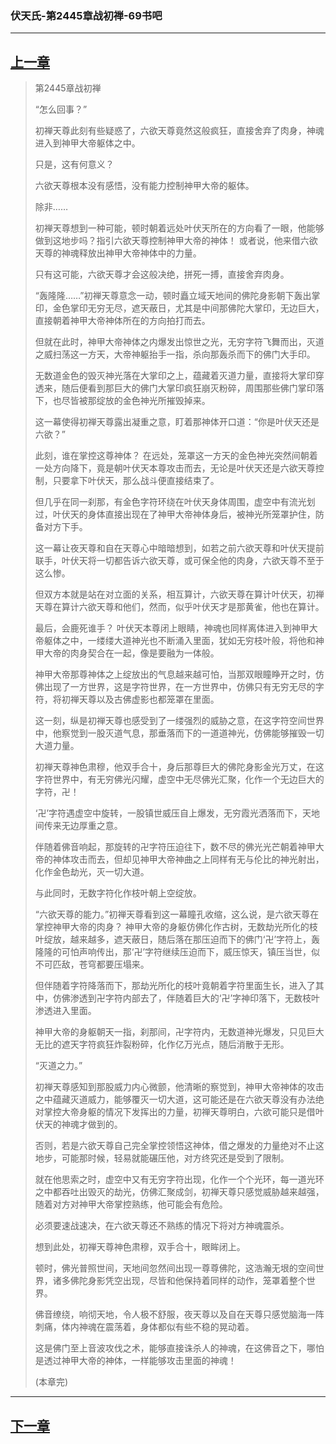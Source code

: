 ### 伏天氏-第2445章战初禅-69书吧

--------
[上一章](./5ced03b4464624da9a0b0e4957a56a9a.md)
--------


>
>
>
>第2445章战初禅
>
>“怎么回事？”
>
>初禅天尊此刻有些疑惑了，六欲天尊竟然这般疯狂，直接舍弃了肉身，神魂进入到神甲大帝躯体之中。
>
>只是，这有何意义？
>
>六欲天尊根本没有感悟，没有能力控制神甲大帝的躯体。
>
>除非……
>
>初禅天尊想到一种可能，顿时朝着远处叶伏天所在的方向看了一眼，他能够做到这地步吗？指引六欲天尊控制神甲大帝的神体！
>或者说，他来借六欲天尊的神魂释放出神甲大帝神体中的力量。
>
>只有这可能，六欲天尊才会这般决绝，拼死一搏，直接舍弃肉身。
>
>“轰隆隆……”初禅天尊意念一动，顿时矗立域天地间的佛陀身影朝下轰出掌印，金色掌印无穷无尽，遮天蔽日，尤其是中间那佛陀大掌印，无边巨大，直接朝着神甲大帝神体所在的方向拍打而去。
>
>但就在此时，神甲大帝神体之内爆发出惊世之光，无穷字符飞舞而出，灭道之威扫荡这一方天，大帝神躯抬手一指，杀向那轰杀而下的佛门大手印。
>
>无数道金色的毁灭神光落在大掌印之上，蕴藏着灭道力量，直接将大掌印穿透来，随后便看到那巨大的佛门大掌印疯狂崩灭粉碎，周围那些佛门掌印落下，也尽皆被那绽放的金色神光所摧毁掉来。
>
>这一幕使得初禅天尊露出凝重之意，盯着那神体开口道：“你是叶伏天还是六欲？”
>
>此刻，谁在掌控这尊神体？
>在远处，笼罩这一方天的金色神光突然间朝着一处方向降下，竟是朝叶伏天本尊攻击而去，无论是叶伏天还是六欲天尊控制，只要拿下叶伏天，那么战斗便直接结束了。
>
>但几乎在同一刹那，有金色字符环绕在叶伏天身体周围，虚空中有流光划过，叶伏天的身体直接出现在了神甲大帝神体身后，被神光所笼罩护住，防备对方下手。
>
>这一幕让夜天尊和自在天尊心中暗暗想到，如若之前六欲天尊和叶伏天提前联手，叶伏天将一切都告诉六欲天尊，或可保全他的肉身，六欲天尊不至于这么惨。
>
>但双方本就是站在对立面的关系，相互算计，六欲天尊在算计叶伏天，初禅天尊在算计六欲天尊和他们，然而，似乎叶伏天才是那黄雀，他也在算计。
>
>最后，会鹿死谁手？
>叶伏天本尊闭上眼睛，神魂也同样离体进入到神甲大帝躯体之中，一缕缕大道神光也不断涌入里面，犹如无穷枝叶般，将他和神甲大帝的肉身契合在一起，像是要融为一体般。
>
>神甲大帝那尊神体之上绽放出的气息越来越可怕，当那双眼瞳睁开之时，仿佛出现了一方世界，这是字符世界，在一方世界中，仿佛只有无穷无尽的字符，将初禅天尊以及古佛虚影也都笼罩在里面。
>
>这一刻，纵是初禅天尊也感受到了一缕强烈的威胁之意，在这字符空间世界中，他察觉到一股灭道气息，那垂落而下的一道道神光，仿佛能够摧毁一切大道力量。
>
>初禅天尊神色肃穆，他双手合十，身后那尊巨大的佛陀身影金光万丈，在这字符世界中，有无穷佛光闪耀，虚空中无尽佛光汇聚，化作一个无边巨大的字符，卍！
>
>‘卍’字符遇虚空中旋转，一股镇世威压自上爆发，无穷霞光洒落而下，天地间传来无边厚重之意。
>
>伴随着佛音响起，那旋转的卍字符压迫往下，数不尽的佛光光芒朝着神甲大帝的神体攻击而去，但却见神甲大帝神曲之上同样有无与伦比的神光射出，化作金色劫光，灭一切大道。
>
>与此同时，无数字符化作枝叶朝上空绽放。
>
>“六欲天尊的能力。”初禅天尊看到这一幕瞳孔收缩，这么说，是六欲天尊在掌控神甲大帝的肉身？
>神甲大帝的身躯仿佛化作古树，无数劫光所化的枝叶绽放，越来越多，遮天蔽日，随后落在那压迫而下的佛门‘卍’字符上，轰隆隆的可怕声响传出，那‘卍’字符继续压迫而下，威压惊天，镇压当世，似不可匹敌，苍穹都要压塌来。
>
>但伴随着字符降落而下，那劫光所化的枝叶竟朝着字符里面生长，进入了其中，仿佛渗透到卍字符内部去了，伴随着巨大的‘卍’字神印落下，无数枝叶渗透进入里面。
>
>神甲大帝的身躯朝天一指，刹那间，卍字符内，无数道神光爆发，只见巨大无比的遮天字符疯狂炸裂粉碎，化作亿万光点，随后消散于无形。
>
>“灭道之力。”
>
>初禅天尊感知到那股威力内心微颤，他清晰的察觉到，神甲大帝神体的攻击之中蕴藏灭道威力，能够覆灭一切大道，这可能还是在六欲天尊没有办法绝对掌控大帝身躯的情况下发挥出的力量，初禅天尊明白，六欲可能只是借叶伏天的神魂才做到的。
>
>否则，若是六欲天尊自己完全掌控领悟这神体，借之爆发的力量绝对不止这地步，可能那时候，轻易就能碾压他，对方终究还是受到了限制。
>
>就在他思索之时，虚空中又有无穷字符出现，化作一个个光环，每一道光环之中都吞吐出毁灭的劫光，仿佛汇聚成剑，初禅天尊只感觉威胁越来越强，随着对方对神甲大帝掌控熟练，他可能会有危险。
>
>必须要速战速决，在六欲天尊还不熟练的情况下将对方神魂震杀。
>
>想到此处，初禅天尊神色肃穆，双手合十，眼眸闭上。
>
>顿时，佛光普照世间，天地间忽然间出现一尊尊佛陀，这浩瀚无垠的空间世界，诸多佛陀身影凭空出现，尽皆和他保持着同样的动作，笼罩着整个世界。
>
>佛音缭绕，响彻天地，令人极不舒服，夜天尊以及自在天尊只感觉脑海一阵刺痛，体内神魂在震荡着，身体都似有些不稳的晃动着。
>
>这是佛门至上音波攻伐之术，能够直接诛杀人的神魂，在这佛音之下，哪怕是透过神甲大帝的神体，一样能够攻击里面的神魂！
>
>(本章完)
>
>

--------
[下一章](./eba71dcf7285e92fa11e793f79357383.md)
--------
